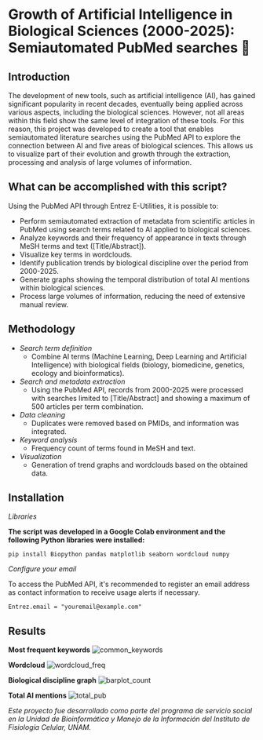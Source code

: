 # Growth of Artificial Intelligence in Biological Sciences (2000-2025): Semiautomated PubMed searches 🔬

## **Introduction**
The development of new tools, such as artificial intelligence (AI), has gained significant popularity in recent decades, eventually being applied across various aspects, including the biological sciences. However, not all areas within this field show the same level of integration of these tools. 
For this reason, this project was developed to create a tool that enables semiautomated literature searches using the PubMed API to explore the connection between AI and five areas of biological sciences. This allows us to visualize part of their evolution and growth through the extraction, processing and analysis of large volumes of information.

## **What can be accomplished with this script?**
Using the PubMed API through Entrez E-Utilities, it is possible to:

- Perform semiautomated extraction of metadata from scientific articles in PubMed using search terms related to AI applied to biological sciences.
- Analyze keywords and their frequency of appearance in texts through MeSH terms and text ([Title/Abstract]).
- Visualize key terms in wordclouds.
- Identify publication trends by biological discipline over the period from 2000-2025.
- Generate graphs showing the temporal distribution of total AI mentions within biological sciences.
- Process large volumes of information, reducing the need of extensive manual review.
    
## **Methodology**

- *Search term definition*
   - Combine AI terms (Machine Learning, Deep Learning and Artificial Intelligence) with biological fields (biology, biomedicine, genetics, ecology and bioinformatics).
- *Search and metadata extraction*
   - Using the PubMed API, records from 2000-2025 were processed with searches limited to [Title/Abstract] and showing a maximum of 500 articles per term combination.
- *Data cleaning*
   - Duplicates were removed based on PMIDs, and information was integrated.
- *Keyword analysis*
   - Frequency count of terms found in MeSH and text.
- *Visualization*
   - Generation of trend graphs and wordclouds based on the obtained data. 

## **Installation** 

*Libraries*

**The script was developed in a Google Colab environment and the following Python libraries were installed:**

```pip install Biopython pandas matplotlib seaborn wordcloud numpy``` 

*Configure your email*

To access the PubMed API, it's recommended to register an email address as contact information to receive usage alerts if necessary.

```
Entrez.email = "youremail@example.com"
```

## Results

**Most frequent keywords**
![common_keywords](https://github.com/user-attachments/assets/7579523f-c79f-43df-9175-a1814ec2b037)


**Wordcloud**
![wordcloud_freq](https://github.com/user-attachments/assets/049f336a-6a3e-40aa-8f60-79e7eb4d83f4)

**Biological discipline graph**
![barplot_count](https://github.com/user-attachments/assets/9cd08c01-c983-421f-9711-6c6c4844aafe)

**Total AI mentions**
![total_pub](https://github.com/user-attachments/assets/ecdf4228-a2dd-4617-83bf-7df776ea19be)


*Este proyecto fue desarrollado como parte del programa de servicio social en la Unidad de Bioinformática y Manejo de la Información del Instituto de Fisiología Celular, UNAM.*
